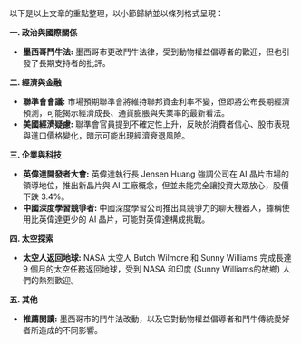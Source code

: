以下是以上文章的重點整理，以小節歸納並以條列格式呈現：

**一. 政治與國際關係**

*   **墨西哥鬥牛法:** 墨西哥市更改鬥牛法律，受到動物權益倡導者的歡迎，但也引發了長期支持者的批評。

**二. 經濟與金融**

*   **聯準會會議:** 市場預期聯準會將維持聯邦資金利率不變，但即將公布長期經濟預測，可能揭示經濟成長、通貨膨脹與失業率的最新看法。
*   **美國經濟疑慮:** 聯準會官員提到不確定性上升，反映於消費者信心、股市表現與進口價格變化，暗示可能出現經濟衰退風險。

**三. 企業與科技**

*   **英偉達開發者大會:** 英偉達執行長 Jensen Huang 強調公司在 AI 晶片市場的領導地位，推出新晶片與 AI 工廠概念，但並未能完全讓投資大眾放心，股價下跌 3.4%。
*   **中國深度學習競爭者:** 中國深度學習公司推出具競爭力的聊天機器人，據稱使用比英偉達更少的 AI 晶片，可能對英偉達構成挑戰。

**四. 太空探索**

*   **太空人返回地球:** NASA 太空人 Butch Wilmore 和 Sunny Williams 完成長達 9 個月的太空任務返回地球，受到 NASA 和印度 (Sunny Williams的故鄉) 人們的熱烈歡迎。

**五. 其他**

*   **推薦閱讀:** 墨西哥市的鬥牛法改動，以及它對動物權益倡導者和鬥牛傳統愛好者所造成的不同影響。